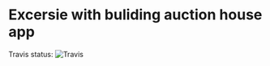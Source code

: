 Excersie with buliding auction house app
=================

Travis status: ![Travis](https://travis-ci.org/bialy358/Exersice.svg)